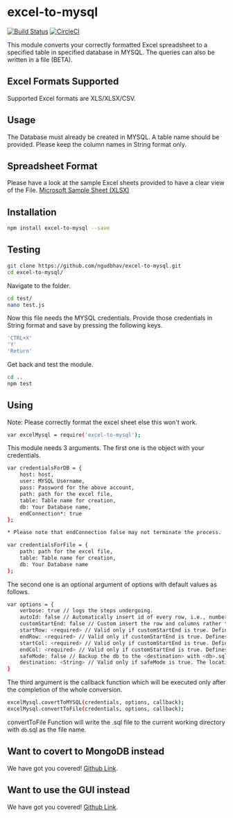 # excel-to-mysql

[![Build Status](https://travis-ci.org/ngudbhav/excel-to-mysql.svg?branch=master)](https://travis-ci.org/ngudbhav/excel-to-mysql) [![CircleCI](https://circleci.com/gh/ngudbhav/excel-to-mysql.svg?style=svg)](https://circleci.com/gh/ngudbhav/excel-to-mysql)

This module converts your correctly formatted Excel spreadsheet to a specified table in specified database in MYSQL. The queries can also be written in a file (BETA).

## Excel Formats Supported

Supported Excel formats are XLS/XLSX/CSV.

## Usage

The Database must already be created in MYSQL. A table name should be provided. Please keep the column names in String format only.

## Spreadsheet Format

Please have a look at the sample Excel sheets provided to have a clear view of the File. <a href="https://go.microsoft.com/fwlink/?LinkID=521962">Microsoft Sample Sheet (XLSX)</a>

## Installation

```sh
npm install excel-to-mysql --save
```

## Testing

```sh
git clone https://github.com/ngudbhav/excel-to-mysql.git
cd excel-to-mysql/
```

Navigate to the folder.

```sh
cd test/
nano test.js
```

Now this file needs the MYSQL credentials. Provide those credentials in String format and save by pressing the following keys.

```sh
'CTRL+X'
'Y'
'Return'
```

Get back and test the module.

```sh
cd ..
npm test
```

## Using

Note: Please correctly format the excel sheet else this won't work.

```sh
var excelMysql = require('excel-to-mysql');
```

This module needs 3 arguments.
The first one is the object with your credentials.

```sh
var credentialsForDB = {
	host: host,
	user: MYSQL Username,
	pass: Password for the above account,
	path: path for the excel file,
	table: Table name for creation,
	db: Your Database name,
	endConnection*: true
};

* Please note that endConnection false may not terminate the process.

var credentialsForFile = {
	path: path for the excel file,
	table: Table name for creation,
	db: Your Database name
};
```

The second one is an optional argument of options with default values as follows.

```sh
var options = {
	verbose: true // logs the steps undergoing.
	autoId: false // Automatically insert id of every row, i.e., numbering every row.
	customStartEnd: false // Custom insert the row and columns rather than full excel-file.
	startRow: <required> // Valid only if customStartEnd is true. Defines the start Row of the data.
	endRow: <required> // Valid only if customStartEnd is true. Defines the end Row of the data.
	startCol: <required> // Valid only if customStartEnd is true. Defines the start Column of the data.
	endCol: <required> // Valid only if customStartEnd is true. Defines the end Column of the data.
	safeMode: false // Backup the db to the <destination> with <db>.sql as file name.
	destination: <String> // Valid only if safeMode is true. The location of db.sql file.
}
```

The third argument is the callback function which will be executed only after the completion of the whole conversion.

```sh
excelMysql.covertToMYSQL(credentials, options, callback);
excelMysql.convertToFile(credentials, options, callback);
```

convertToFile Function will write the .sql file to the current working directory with <code>db</code>.sql as the file name.

## Want to covert to MongoDB instead

We have got you covered! <a href="https://github.com/ngudbhav/excel-to-mongodb">Github Link</a>.

## Want to use the GUI instead

We have got you covered! <a href="https://github.com/ngudbhav/TriCo-electron-app">Github Link</a>.
